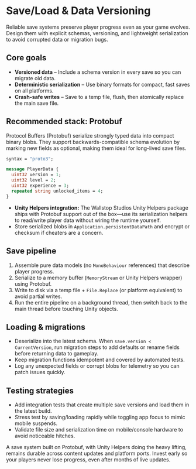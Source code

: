 # Save/Load & Data Versioning

Reliable save systems preserve player progress even as your game evolves. Design them with explicit
schemas, versioning, and lightweight serialization to avoid corrupted data or migration bugs.

## Core goals

- **Versioned data** – Include a schema version in every save so you can migrate old data.
- **Deterministic serialization** – Use binary formats for compact, fast saves on all platforms.
- **Crash-safe writes** – Save to a temp file, flush, then atomically replace the main save file.

## Recommended stack: Protobuf

Protocol Buffers (Protobuf) serialize strongly typed data into compact binary blobs. They support
backwards-compatible schema evolution by marking new fields as optional, making them ideal for
long-lived save files.

```proto
syntax = "proto3";

message PlayerData {
  uint32 version = 1;
  uint32 level = 2;
  uint32 experience = 3;
  repeated string unlocked_items = 4;
}
```

- **Unity Helpers integration:** The Wallstop Studios Unity Helpers package ships with Protobuf
  support out of the box—use its serialization helpers to read/write player data without wiring the
  runtime yourself.
- Store serialized blobs in `Application.persistentDataPath` and encrypt or checksum if cheaters are
  a concern.

## Save pipeline

1. Assemble pure data models (no `MonoBehaviour` references) that describe player progress.
2. Serialize to a memory buffer (`MemoryStream` or Unity Helpers wrapper) using Protobuf.
3. Write to disk via a temp file + `File.Replace` (or platform equivalent) to avoid partial writes.
4. Run the entire pipeline on a background thread, then switch back to the main thread before
   touching Unity objects.

## Loading & migrations

- Deserialize into the latest schema. When `save.version < CurrentVersion`, run migration steps to
  add defaults or rename fields before returning data to gameplay.
- Keep migration functions idempotent and covered by automated tests.
- Log any unexpected fields or corrupt blobs for telemetry so you can patch issues quickly.

## Testing strategies

- Add integration tests that create multiple save versions and load them in the latest build.
- Stress test by saving/loading rapidly while toggling app focus to mimic mobile suspends.
- Validate file size and serialization time on mobile/console hardware to avoid noticeable hitches.

A save system built on Protobuf, with Unity Helpers doing the heavy lifting, remains durable across
content updates and platform ports. Invest early so your players never lose progress, even after
months of live updates.
